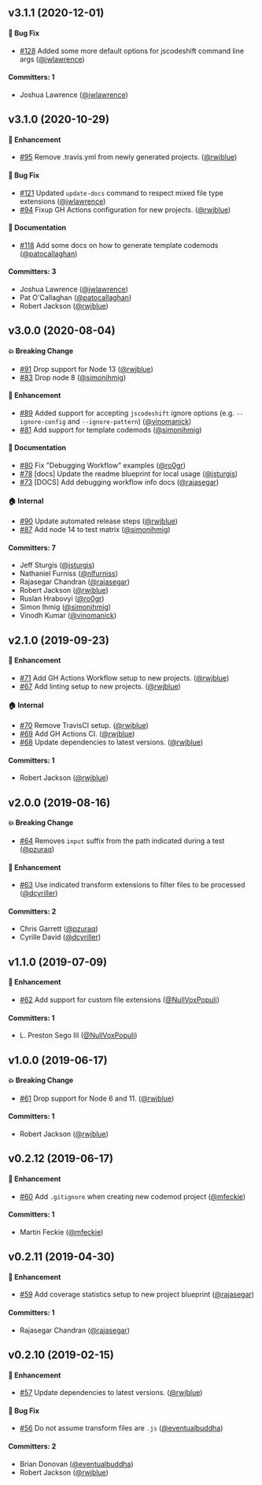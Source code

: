 ## v3.1.1 (2020-12-01)

#### :bug: Bug Fix
* [#128](https://github.com/rwjblue/codemod-cli/pull/128) Added some more default options for jscodeshift command line args ([@jwlawrence](https://github.com/jwlawrence))

#### Committers: 1
- Joshua Lawrence ([@jwlawrence](https://github.com/jwlawrence))


## v3.1.0 (2020-10-29)

#### :rocket: Enhancement
* [#95](https://github.com/rwjblue/codemod-cli/pull/95) Remove .travis.yml from newly generated projects. ([@rwjblue](https://github.com/rwjblue))

#### :bug: Bug Fix
* [#121](https://github.com/rwjblue/codemod-cli/pull/121) Updated `update-docs` command to respect mixed file type extensions ([@jwlawrence](https://github.com/jwlawrence))
* [#94](https://github.com/rwjblue/codemod-cli/pull/94) Fixup GH Actions configuration for new projects. ([@rwjblue](https://github.com/rwjblue))

#### :memo: Documentation
* [#118](https://github.com/rwjblue/codemod-cli/pull/118) Add some docs on how to generate template codemods ([@patocallaghan](https://github.com/patocallaghan))

#### Committers: 3
- Joshua Lawrence ([@jwlawrence](https://github.com/jwlawrence))
- Pat O'Callaghan ([@patocallaghan](https://github.com/patocallaghan))
- Robert Jackson ([@rwjblue](https://github.com/rwjblue))


## v3.0.0 (2020-08-04)

#### :boom: Breaking Change
* [#91](https://github.com/rwjblue/codemod-cli/pull/91) Drop support for Node 13 ([@rwjblue](https://github.com/rwjblue))
* [#83](https://github.com/rwjblue/codemod-cli/pull/83) Drop node 8 ([@simonihmig](https://github.com/simonihmig))

#### :rocket: Enhancement
* [#89](https://github.com/rwjblue/codemod-cli/pull/89) Added support for accepting `jscodeshift` ignore options (e.g. `--ignore-config` and `--ignore-pattern`) ([@vinomanick](https://github.com/vinomanick))
* [#81](https://github.com/rwjblue/codemod-cli/pull/81) Add support for template codemods ([@simonihmig](https://github.com/simonihmig))

#### :memo: Documentation
* [#80](https://github.com/rwjblue/codemod-cli/pull/80) Fix "Debugging Workflow" examples ([@ro0gr](https://github.com/ro0gr))
* [#78](https://github.com/rwjblue/codemod-cli/pull/78) [docs] Update the readme blueprint for local usage ([@jsturgis](https://github.com/jsturgis))
* [#73](https://github.com/rwjblue/codemod-cli/pull/73) [DOCS] Add debugging workflow info docs ([@rajasegar](https://github.com/rajasegar))

#### :house: Internal
* [#90](https://github.com/rwjblue/codemod-cli/pull/90) Update automated release steps ([@rwjblue](https://github.com/rwjblue))
* [#87](https://github.com/rwjblue/codemod-cli/pull/87) Add node 14 to test matrix ([@simonihmig](https://github.com/simonihmig))

#### Committers: 7
- Jeff Sturgis ([@jsturgis](https://github.com/jsturgis))
- Nathaniel Furniss ([@nlfurniss](https://github.com/nlfurniss))
- Rajasegar Chandran ([@rajasegar](https://github.com/rajasegar))
- Robert Jackson ([@rwjblue](https://github.com/rwjblue))
- Ruslan Hrabovyi ([@ro0gr](https://github.com/ro0gr))
- Simon Ihmig ([@simonihmig](https://github.com/simonihmig))
- Vinodh Kumar ([@vinomanick](https://github.com/vinomanick))


## v2.1.0 (2019-09-23)

#### :rocket: Enhancement
* [#71](https://github.com/rwjblue/codemod-cli/pull/71) Add GH Actions Workflow setup to new projects. ([@rwjblue](https://github.com/rwjblue))
* [#67](https://github.com/rwjblue/codemod-cli/pull/67) Add linting setup to new projects. ([@rwjblue](https://github.com/rwjblue))

#### :house: Internal
* [#70](https://github.com/rwjblue/codemod-cli/pull/70) Remove TravisCI setup. ([@rwjblue](https://github.com/rwjblue))
* [#69](https://github.com/rwjblue/codemod-cli/pull/69) Add GH Actions CI. ([@rwjblue](https://github.com/rwjblue))
* [#68](https://github.com/rwjblue/codemod-cli/pull/68) Update dependencies to latest versions. ([@rwjblue](https://github.com/rwjblue))

#### Committers: 1
- Robert Jackson ([@rwjblue](https://github.com/rwjblue))

## v2.0.0 (2019-08-16)

#### :boom: Breaking Change
* [#64](https://github.com/rwjblue/codemod-cli/pull/64) Removes `input` suffix from the path indicated during a test ([@pzuraq](https://github.com/pzuraq))

#### :rocket: Enhancement
* [#63](https://github.com/rwjblue/codemod-cli/pull/63) Use indicated transform extensions to filter files to be processed ([@dcyriller](https://github.com/dcyriller))

#### Committers: 2
- Chris Garrett ([@pzuraq](https://github.com/pzuraq))
- Cyrille David ([@dcyriller](https://github.com/dcyriller))

## v1.1.0 (2019-07-09)

#### :rocket: Enhancement
* [#62](https://github.com/rwjblue/codemod-cli/pull/62) Add support for custom file extensions ([@NullVoxPopuli](https://github.com/NullVoxPopuli))

#### Committers: 1
- L. Preston Sego III ([@NullVoxPopuli](https://github.com/NullVoxPopuli))

## v1.0.0 (2019-06-17)

#### :boom: Breaking Change
* [#61](https://github.com/rwjblue/codemod-cli/pull/61) Drop support for Node 6 and 11. ([@rwjblue](https://github.com/rwjblue))

#### Committers: 1
- Robert Jackson ([@rwjblue](https://github.com/rwjblue))

## v0.2.12 (2019-06-17)

#### :rocket: Enhancement
* [#60](https://github.com/rwjblue/codemod-cli/pull/60) Add `.gitignore` when creating new codemod project ([@mfeckie](https://github.com/mfeckie))

#### Committers: 1
- Martin Feckie ([@mfeckie](https://github.com/mfeckie))

## v0.2.11 (2019-04-30)

#### :rocket: Enhancement
* [#59](https://github.com/rwjblue/codemod-cli/pull/59) Add coverage statistics setup to new project blueprint ([@rajasegar](https://github.com/rajasegar))

#### Committers: 1
- Rajasegar Chandran ([@rajasegar](https://github.com/rajasegar))

## v0.2.10 (2019-02-15)

#### :rocket: Enhancement
* [#57](https://github.com/rwjblue/codemod-cli/pull/57) Update dependencies to latest versions. ([@rwjblue](https://github.com/rwjblue))

#### :bug: Bug Fix
* [#56](https://github.com/rwjblue/codemod-cli/pull/56) Do not assume transform files are `.js` ([@eventualbuddha](https://github.com/eventualbuddha))

#### Committers: 2
- Brian Donovan ([@eventualbuddha](https://github.com/eventualbuddha))
- Robert Jackson ([@rwjblue](https://github.com/rwjblue))

